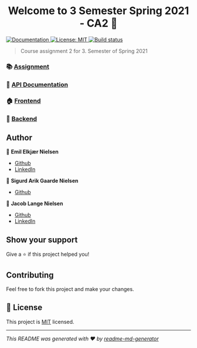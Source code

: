 <h1 align="center">Welcome to 3 Semester Spring 2021 - CA2 👋</h1>
<p>
  <a href="tba" target="_blank">
    <img alt="Documentation" src="https://img.shields.io/badge/documentation-yes-brightgreen.svg" />
  </a>
  <a href="LICENSE" target="_blank">
    <img alt="License: MIT" src="https://img.shields.io/badge/License-MIT-yellow.svg" />
  </a>
  <a href="https://travis-ci.com/codergram/3SEM-CA2" target="_blank">
    <img alt="Build status" src="https://travis-ci.com/codergram/3SEM-CA2.svg?token=9yP3z9qzYHPxRf7MSmsT&branch=main" />
  </a>
</p>

> Course assignment 2 for 3. Semester of Spring 2021

### 📚 [Assignment](https://docs.google.com/document/d/1gAuwqsj-IhPBNk2KQ96Aku0S1suwfOXdC_-Ux9omVtc/)
### 📜 [API Documentation](tbd)
### 🏠 [Frontend](https://codergram.me)
### 📡 [Backend](https://api.codergram.me)

## Author

👤 **Emil Elkjær Nielsen**

* [Github](https://github.com/eelkjaer)
* [LinkedIn](https://linkedin.com/in/emil-elkjær)

👤 **Sigurd Arik Gaarde Nielsen**

* [Github](https://github.com/ariktwena)


👤 **Jacob Lange Nielsen**

* [Github](https://github.com/Langeeee)
* [LinkedIn](https://linkedin.com/in/jacob-lange-nielsen-28219b1a8)


## Show your support

Give a ⭐️ if this project helped you!

## Contributing

Feel free to fork this project and make your changes.

## 📝 License

This project is [MIT](LICENSE) licensed.

***
_This README was generated with ❤️ by [readme-md-generator](https://github.com/kefranabg/readme-md-generator)_
